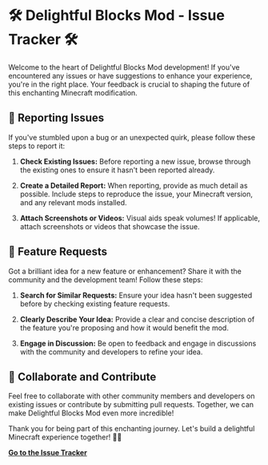 # 🛠️ Delightful Blocks Mod - Issue Tracker 🛠️

Welcome to the heart of Delightful Blocks Mod development! If you've encountered any issues or have suggestions to enhance your experience, you're in the right place. Your feedback is crucial to shaping the future of this enchanting Minecraft modification.

## 🚨 Reporting Issues

If you've stumbled upon a bug or an unexpected quirk, please follow these steps to report it:

1. **Check Existing Issues:** Before reporting a new issue, browse through the existing ones to ensure it hasn't been reported already.

2. **Create a Detailed Report:** When reporting, provide as much detail as possible. Include steps to reproduce the issue, your Minecraft version, and any relevant mods installed.

3. **Attach Screenshots or Videos:** Visual aids speak volumes! If applicable, attach screenshots or videos that showcase the issue.

## 🌟 Feature Requests

Got a brilliant idea for a new feature or enhancement? Share it with the community and the development team! Follow these steps:

1. **Search for Similar Requests:** Ensure your idea hasn't been suggested before by checking existing feature requests.

2. **Clearly Describe Your Idea:** Provide a clear and concise description of the feature you're proposing and how it would benefit the mod.

3. **Engage in Discussion:** Be open to feedback and engage in discussions with the community and developers to refine your idea.

## 🤝 Collaborate and Contribute

Feel free to collaborate with other community members and developers on existing issues or contribute by submitting pull requests. Together, we can make Delightful Blocks Mod even more incredible!

Thank you for being part of this enchanting journey. Let's build a delightful Minecraft experience together! 🌈✨

[**Go to the Issue Tracker**](#link-to-your-github-issue-tracker)
